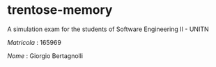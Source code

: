 # trentose-memory
A simulation exam for the students of Software Engineering II - UNITN

*Matricola* : 165969

*Nome*      : Giorgio Bertagnolli
